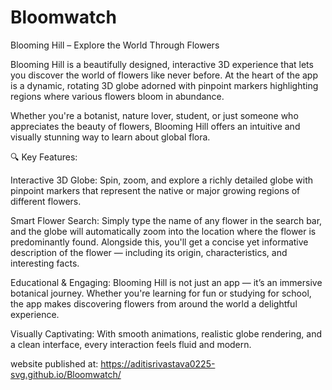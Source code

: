 # Bloomwatch
Blooming Hill – Explore the World Through Flowers

Blooming Hill is a beautifully designed, interactive 3D experience that lets you discover the world of flowers like never before. At the heart of the app is a dynamic, rotating 3D globe adorned with pinpoint markers highlighting regions where various flowers bloom in abundance.

Whether you're a botanist, nature lover, student, or just someone who appreciates the beauty of flowers, Blooming Hill offers an intuitive and visually stunning way to learn about global flora.

🔍 Key Features:

Interactive 3D Globe:
Spin, zoom, and explore a richly detailed globe with pinpoint markers that represent the native or major growing regions of different flowers.

Smart Flower Search:
Simply type the name of any flower in the search bar, and the globe will automatically zoom into the location where the flower is predominantly found. Alongside this, you'll get a concise yet informative description of the flower — including its origin, characteristics, and interesting facts.

Educational & Engaging:
Blooming Hill is not just an app — it’s an immersive botanical journey. Whether you're learning for fun or studying for school, the app makes discovering flowers from around the world a delightful experience.

Visually Captivating:
With smooth animations, realistic globe rendering, and a clean interface, every interaction feels fluid and modern.

website published at: https://aditisrivastava0225-svg.github.io/Bloomwatch/
